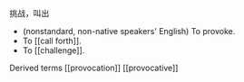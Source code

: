 挑战，叫出
- (nonstandard, non-native speakers' English) To provoke.
- To [[call forth]].
- To [[challenge]].


Derived terms
[[provocation]]
[[provocative]]